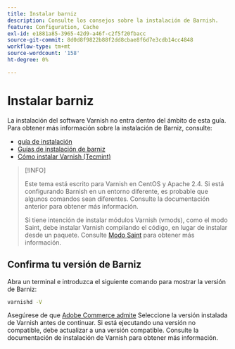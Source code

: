 ```yaml
---
title: Instalar barniz
description: Consulte los consejos sobre la instalación de Barnish.
feature: Configuration, Cache
exl-id: e1881a85-3965-42d9-a46f-c2f5f20fbacc
source-git-commit: 8d0d8f9822b88f2dd8cbae8f6d7e3cdb14cc4848
workflow-type: tm+mt
source-wordcount: '158'
ht-degree: 0%

---
```


# Instalar barniz

La instalación del software Varnish no entra dentro del ámbito de esta guía. Para obtener más información sobre la instalación de Barniz, consulte:

- [guía de instalación](https://www.varnish-software.com/developers/tutorials/installing-varnish-ubuntu/)
- [Guías de instalación de barniz](https://www.varnish-cache.org/docs)
- [Cómo instalar Varnish (Tecmint)](https://www.tecmint.com/install-varnish-cache-web-accelerator/)

>[!INFO]
>
>Este tema está escrito para Varnish en CentOS y Apache 2.4. Si está configurando Barnish en un entorno diferente, es probable que algunos comandos sean diferentes. Consulte la documentación anterior para obtener más información.
>
>Si tiene intención de instalar módulos Varnish (vmods), como el modo Saint, debe instalar Varnish compilando el código, en lugar de instalar desde un paquete. Consulte [Modo Saint](config-varnish-advanced.md#saint-mode) para obtener más información.

## Confirma tu versión de Barniz

Abra un terminal e introduzca el siguiente comando para mostrar la versión de Barniz:

```bash
varnishd -V
```

Asegúrese de que [Adobe Commerce admite](../../installation/system-requirements.md) Seleccione la versión instalada de Varnish antes de continuar. Si está ejecutando una versión no compatible, debe actualizar a una versión compatible. Consulte la documentación de instalación de Varnish para obtener más información.
